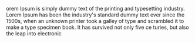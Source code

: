 orem Ipsum is simply dummy text of the
 printing and typesetting industry. Lorem
  Ipsum has been the industry's standard 
 dummy
  text ever since the 1500s, when an 
  unknown printer took a galley of 
  type and scrambled it to make a type specimen
   book. It
   has survived not only five ce
   turies, but also the leap into electronic 

